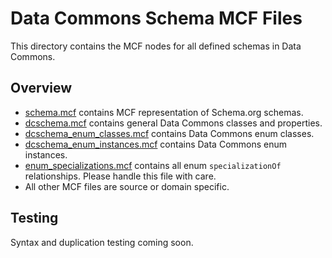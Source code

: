 # Data Commons Schema MCF Files

This directory contains the MCF nodes for all defined schemas in Data Commons.

## Overview

- [schema.mcf](schema.mcf) contains MCF representation of Schema.org schemas.
- [dcschema.mcf](dcschema.mcf) contains general Data Commons classes and
properties.
- [dcschema_enum_classes.mcf](dcschema_enum_classes.mcf) contains Data Commons enum classes.
- [dcschema_enum_instances.mcf](dcschema_enum_instances.mcf) contains Data Commons enum instances.
- [enum_specializations.mcf](enum_specializations.mcf) contains all enum `specializationOf` relationships.
  Please handle this file with care.
- All other MCF files are source or domain specific.

## Testing

Syntax and duplication testing coming soon.

